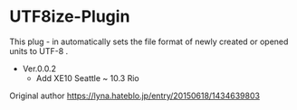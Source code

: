 # UTF8ize-Plugin
This plug - in automatically sets the file format of newly created or opened units to UTF-8 .

- Ver.0.0.2
  - Add XE10 Seattle ~ 10.3 Rio

Original author
https://lyna.hateblo.jp/entry/20150618/1434639803

